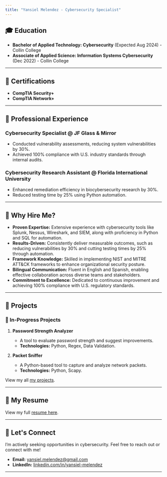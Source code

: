 ```yaml
---
title: "Yansiel Melendez - Cybersecurity Specialist"
---
```


## 🎓 Education
- **Bachelor of Applied Technology: Cybersecurity** (Expected Aug 2024) - Collin College
- **Associate of Applied Science: Information Systems Cybersecurity** (Dec 2022) - Collin College

---

## 📜 Certifications
- **CompTIA Security+**
- **CompTIA Network+**

---

## 💼 Professional Experience
### Cybersecurity Specialist @ JF Glass & Mirror
- Conducted vulnerability assessments, reducing system vulnerabilities by 30%.
- Achieved 100% compliance with U.S. industry standards through internal audits.

### Cybersecurity Research Assistant @ Florida International University
- Enhanced remediation efficiency in biocybersecurity research by 30%.
- Reduced testing time by 25% using Python automation.

---

## 🤔 Why Hire Me?
- **Proven Expertise:** Extensive experience with cybersecurity tools like Splunk, Nessus, Wireshark, and SIEM, along with proficiency in Python and SQL for automation.
- **Results-Driven:** Consistently deliver measurable outcomes, such as reducing vulnerabilities by 30% and cutting testing times by 25% through automation.
- **Framework Knowledge:** Skilled in implementing NIST and MITRE ATT&CK frameworks to enhance organizational security posture.
- **Bilingual Communication:** Fluent in English and Spanish, enabling effective collaboration across diverse teams and stakeholders.
- **Commitment to Excellence:** Dedicated to continuous improvement and achieving 100% compliance with U.S. regulatory standards.

---

## 🚀 Projects
### 📌 In-Progress Projects
1. **Password Strength Analyzer**  
   - A tool to evaluate password strength and suggest improvements.  
   - **Technologies:** Python, Regex, Data Validation.

2. **Packet Sniffer**  
   - A Python-based tool to capture and analyze network packets.  
   - **Technologies:** Python, Scapy.

View my all [my projects](https://github.com/YMQSec/Projects).

---

## 📄 My Resume
View my full [resume here](Resume/Yansiel_Melendez_Resume.pdf).

---

## 🤝 Let's Connect
I’m actively seeking opportunities in cybersecurity. Feel free to reach out or connect with me!
- **Email:** [yansiel.melendez@gmail.com](mailto:yansiel.melendez@gmail.com)
- **LinkedIn:** [linkedin.com/in/yansiel-melendez](https://www.linkedin.com/in/yansiel-melendez)

---
